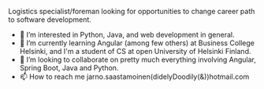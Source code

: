Logistics specialist/foreman looking for opportunities to change career path to software development.
- 👀 I’m interested in Python, Java, and web development in general.
- 🌱 I’m currently learning Angular (among few others) at Business College Helsinki, and I'm a student of CS at open University of Helsinki Finland.
- 💞️ I’m looking to collaborate on pretty much everything involving Angular, Spring Boot, Java and Python.
- 📫 How to reach me jarno.saastamoinen(didelyDoodily(&))hotmail.com

<!---
SJarno/SJarno is a ✨ special ✨ repository because its `README.md` (this file) appears on your GitHub profile.
You can click the Preview link to take a look at your changes.
--->
